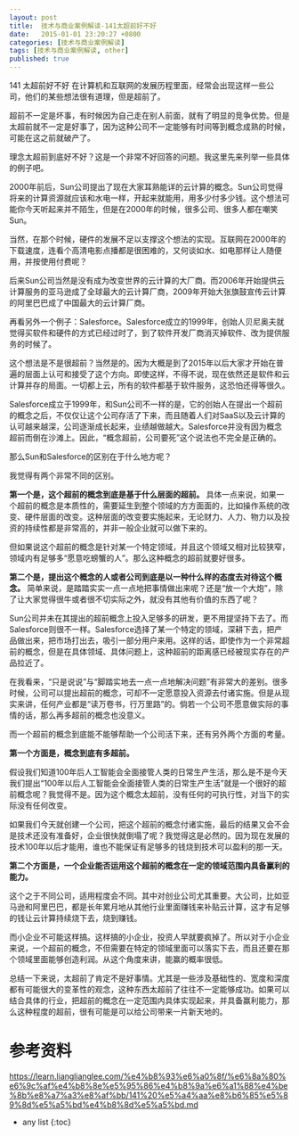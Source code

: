 ```yaml
---
layout: post
title:  技术与商业案例解读-141太超前好不好
date:   2015-01-01 23:20:27 +0800
categories: [技术与商业案例解读]
tags: [技术与商业案例解读, other]
published: true
---
```




141 太超前好不好
在计算机和互联网的发展历程里面，经常会出现这样一些公司，他们的某些想法很有道理，但是超前了。

超前不一定是坏事，有时候因为自己走在别人前面，就有了明显的竞争优势。但是太超前就不一定是好事了，因为这种公司不一定能够有时间等到概念成熟的时候，可能在这之前就破产了。

理念太超前到底好不好？这是一个非常不好回答的问题。我这里先来列举一些具体的例子吧。

2000年前后，Sun公司提出了现在大家耳熟能详的云计算的概念。Sun公司觉得将来的计算资源就应该和水电一样，开起来就能用，用多少付多少钱。这个想法可能你今天听起来并不陌生，但是在2000年的时候，很多公司、很多人都在嘲笑Sun。

当然，在那个时候，硬件的发展不足以支撑这个想法的实现。互联网在2000年的下载速度，连看个高清电影点播都是很困难的，又何谈如水、如电那样让人随便用，并按使用付费呢？

后来Sun公司当然是没有成为改变世界的云计算的大厂商。而2006年开始提供云计算服务的亚马逊成了全球最大的云计算厂商，2009年开始大张旗鼓宣传云计算的阿里巴巴成了中国最大的云计算厂商。

再看另外一个例子：Salesforce。Salesforce成立的1999年，创始人贝尼奥夫就觉得买软件和硬件的方式已经过时了，到了软件开发厂商消灭掉软件、改为提供服务的时候了。

这个想法是不是很超前？当然是的。因为大概是到了2015年以后大家才开始在普遍的层面上认可和接受了这个方向。即使这样，不得不说，现在依然还是软件和云计算并存的局面。一切都上云，所有的软件都基于软件服务，这恐怕还得等很久。

Salesforce成立于1999年，和Sun公司不一样的是，它的创始人在提出一个超前的概念之后，不仅仅让这个公司存活了下来，而且随着人们对SaaS以及云计算的认可越来越深，公司逐渐成长起来，业绩越做越大。Salesforce并没有因为概念超前而倒在沙滩上。因此，“概念超前，公司要死”这个说法也不完全是正确的。

那么Sun和Salesforce的区别在于什么地方呢？

我觉得有两个非常不同的区别。

**第一个是，这个超前的概念到底是基于什么层面的超前。** 具体一点来说，如果一个超前的概念是本质性的，需要延生到整个领域的方方面面的，比如操作系统的改变、硬件层面的改变。这种层面的改变要实施起来，无论财力、人力、物力以及投资的持续性都是非常高的，并非一般企业就可以做下来的。

但如果说这个超前的概念是针对某一个特定领域，并且这个领域又相对比较狭窄，领域内有足够多“愿意吃螃蟹的人”。那么这种概念的超前就要好很多。

**第二个是，提出这个概念的人或者公司到底是以一种什么样的态度去对待这个概念。** 简单来说，是踏踏实实一点一点地把事情做出来呢？还是“放一个大炮”，除了让大家觉得很牛或者很不切实际之外，就没有其他有价值的东西了呢？

Sun公司并未在其提出的超前概念上投入足够多的研发，更不用提坚持下去了。而Salesforce则很不一样。Salesforce选择了某一个特定的领域，深耕下去，把产品做出来，把市场打出去，吸引一部分用户来用。这样的话，即使作为一个非常超前的概念，但是在具体领域、具体问题上，这种超前的距离感已经被现实存在的产品拉近了。

在我看来，“只是说说”与“脚踏实地去一点一点地解决问题”有非常大的差别。很多时候，公司可以提出超前的概念，可却不一定愿意投入资源去付诸实施。但是从现实来讲，任何产业都是“读万卷书，行万里路”的。倘若一个公司不愿意做实际的事情的话，那么再多超前的概念也没意义。

而一个超前的概念到底能不能够帮助一个公司活下来，还有另外两个方面的考量。

**第一个方面是，概念到底有多超前。**

假设我们知道100年后人工智能会全面接管人类的日常生产生活，那么是不是今天我们提出“100年以后人工智能会全面接管人类的日常生产生活”就是一个很好的超前概念呢？我觉得不是。因为这个概念太超前，没有任何的可执行性，对当下的实际没有任何改变。

如果我们今天就创建一个公司，把这个超前的概念付诸实施，最后的结果又会不会是技术还没有准备好，企业很快就倒塌了呢？我觉得这是必然的。因为现在发展的技术100年以后才能用，谁也不能保证有足够多的钱烧到技术可以盈利的那一天。

**第二个方面是，一个企业能否运用这个超前的概念在一定的领域范围内具备赢利的能力。**

这个之于不同公司，适用程度会不同。其中对创业公司尤其重要。大公司，比如亚马逊和阿里巴巴，都是长年累月地从其他行业里面赚钱来补贴云计算，这才有足够的钱让云计算持续烧下去，烧到赚钱。

而小企业不可能这样搞。这样搞的小企业，投资人早就要疯掉了。所以对于小企业来说，一个超前的概念，不但需要在特定的领域里面可以落实下去，而且还要在那个领域里面能够创造利润。从这个角度来讲，能赢的概率很低。

总结一下来说，太超前了肯定不是好事情。尤其是一些涉及基础性的、宽度和深度都有可能很大的变革性的观念，这种东西太超前了往往不一定能够成功。如果可以结合具体的行业，把超前的概念在一定范围内具体实现起来，并具备赢利能力，那么这种程度的超前，很有可能是可以给公司带来一片新天地的。




# 参考资料

https://learn.lianglianglee.com/%e4%b8%93%e6%a0%8f/%e6%8a%80%e6%9c%af%e4%b8%8e%e5%95%86%e4%b8%9a%e6%a1%88%e4%be%8b%e8%a7%a3%e8%af%bb/141%20%e5%a4%aa%e8%b6%85%e5%89%8d%e5%a5%bd%e4%b8%8d%e5%a5%bd.md

* any list
{:toc}
